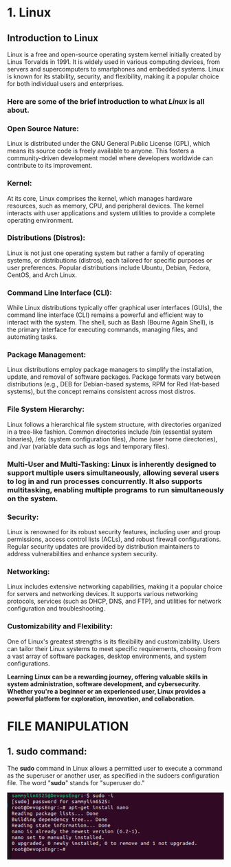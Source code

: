 # 1. Linux
## Introduction to Linux
Linux is a free and open-source operating system kernel initially created by Linus Torvalds in 1991. It is widely used in various computing devices, from servers and supercomputers to smartphones and embedded systems. Linux is known for its stability, security, and flexibility, making it a popular choice for both individual users and enterprises.

### Here are some of the brief introduction to what ***Linux*** is all about.

### Open Source Nature: 
Linux is distributed under the GNU General Public License (GPL), which means its source code is freely available to anyone. This fosters a community-driven development model where developers worldwide can contribute to its improvement.

### Kernel: 
At its core, Linux comprises the kernel, which manages hardware resources, such as memory, CPU, and peripheral devices. The kernel interacts with user applications and system utilities to provide a complete operating environment.

### Distributions (Distros): 
Linux is not just one operating system but rather a family of operating systems, or distributions (distros), each tailored for specific purposes or user preferences. Popular distributions include Ubuntu, Debian, Fedora, CentOS, and Arch Linux.

### Command Line Interface (CLI): 
While Linux distributions typically offer graphical user interfaces (GUIs), the command line interface (CLI) remains a powerful and efficient way to interact with the system. The shell, such as Bash (Bourne Again Shell), is the primary interface for executing commands, managing files, and automating tasks.

### Package Management: 
Linux distributions employ package managers to simplify the installation, update, and removal of software packages. Package formats vary between distributions (e.g., DEB for Debian-based systems, RPM for Red Hat-based systems), but the concept remains consistent across most distros.

### File System Hierarchy: 
Linux follows a hierarchical file system structure, with directories organized in a tree-like fashion. Common directories include /bin (essential system binaries), /etc (system configuration files), /home (user home directories), and /var (variable data such as logs and temporary files).

### Multi-User and Multi-Tasking: Linux is inherently designed to support multiple users simultaneously, allowing several users to log in and run processes concurrently. It also supports multitasking, enabling multiple programs to run simultaneously on the system.

### Security: 
Linux is renowned for its robust security features, including user and group permissions, access control lists (ACLs), and robust firewall configurations. Regular security updates are provided by distribution maintainers to address vulnerabilities and enhance system security.

### Networking: 
Linux includes extensive networking capabilities, making it a popular choice for servers and networking devices. It supports various networking protocols, services (such as DHCP, DNS, and FTP), and utilities for network configuration and troubleshooting.

### Customizability and Flexibility:
One of Linux's greatest strengths is its flexibility and customizability. Users can tailor their Linux systems to meet specific requirements, choosing from a vast array of software packages, desktop environments, and system configurations.

**Learning Linux can be a rewarding journey, offering valuable skills in system administration, software development, and cybersecurity. Whether you're a beginner or an experienced user, Linux provides a powerful platform for exploration, innovation, and collaboration**.

  # FILE MANIPULATION
## 1. sudo command: 
The **sudo** command in Linux allows a permitted user to execute a command as the superuser or another user, as specified in the sudoers configuration file. The word "**sudo**" stands for "superuser do."

![the image below is a screenshot of sudo command](images/apt-get.png)

 

